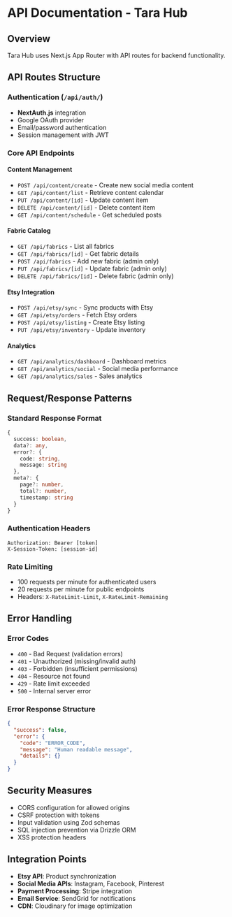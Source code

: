 # API Documentation - Tara Hub

## Overview
Tara Hub uses Next.js App Router with API routes for backend functionality.

## API Routes Structure

### Authentication (`/api/auth/`)
- **NextAuth.js** integration
- Google OAuth provider
- Email/password authentication
- Session management with JWT

### Core API Endpoints

#### Content Management
- `POST /api/content/create` - Create new social media content
- `GET /api/content/list` - Retrieve content calendar
- `PUT /api/content/[id]` - Update content item
- `DELETE /api/content/[id]` - Delete content item
- `GET /api/content/schedule` - Get scheduled posts

#### Fabric Catalog
- `GET /api/fabrics` - List all fabrics
- `GET /api/fabrics/[id]` - Get fabric details
- `POST /api/fabrics` - Add new fabric (admin only)
- `PUT /api/fabrics/[id]` - Update fabric (admin only)
- `DELETE /api/fabrics/[id]` - Delete fabric (admin only)

#### Etsy Integration
- `POST /api/etsy/sync` - Sync products with Etsy
- `GET /api/etsy/orders` - Fetch Etsy orders
- `POST /api/etsy/listing` - Create Etsy listing
- `PUT /api/etsy/inventory` - Update inventory

#### Analytics
- `GET /api/analytics/dashboard` - Dashboard metrics
- `GET /api/analytics/social` - Social media performance
- `GET /api/analytics/sales` - Sales analytics

## Request/Response Patterns

### Standard Response Format
```typescript
{
  success: boolean,
  data?: any,
  error?: {
    code: string,
    message: string
  },
  meta?: {
    page?: number,
    total?: number,
    timestamp: string
  }
}
```

### Authentication Headers
```
Authorization: Bearer [token]
X-Session-Token: [session-id]
```

### Rate Limiting
- 100 requests per minute for authenticated users
- 20 requests per minute for public endpoints
- Headers: `X-RateLimit-Limit`, `X-RateLimit-Remaining`

## Error Handling

### Error Codes
- `400` - Bad Request (validation errors)
- `401` - Unauthorized (missing/invalid auth)
- `403` - Forbidden (insufficient permissions)
- `404` - Resource not found
- `429` - Rate limit exceeded
- `500` - Internal server error

### Error Response Structure
```json
{
  "success": false,
  "error": {
    "code": "ERROR_CODE",
    "message": "Human readable message",
    "details": {}
  }
}
```

## Security Measures
- CORS configuration for allowed origins
- CSRF protection with tokens
- Input validation using Zod schemas
- SQL injection prevention via Drizzle ORM
- XSS protection headers

## Integration Points
- **Etsy API**: Product synchronization
- **Social Media APIs**: Instagram, Facebook, Pinterest
- **Payment Processing**: Stripe integration
- **Email Service**: SendGrid for notifications
- **CDN**: Cloudinary for image optimization
